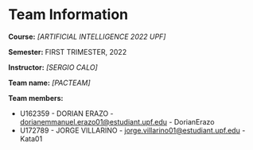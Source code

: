 # Team Information

**Course:** _[ARTIFICIAL INTELLIGENCE 2022 UPF]_

**Semester:** FIRST TRIMESTER, 2022

**Instructor:** _[SERGIO CALO]_

**Team name:** _[PACTEAM]_

**Team members:**

* U162359 - DORIAN ERAZO - dorianemmanuel.erazo01@estudiant.upf.edu - DorianErazo
* U172789 - JORGE VILLARINO - jorge.villarino01@estudiant.upf.edu - Kata01

